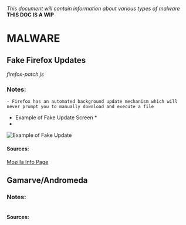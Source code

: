 *This document will contain information about various types of malware*
**THIS DOC IS A WIP**

# **MALWARE**

## **Fake Firefox Updates**

*firefox-patch.js*
### Notes:
```
- Firefox has an automated background update mechanism which will never prompt you to manually download and execute a file

```
* Example of Fake Update Screen *
*
![Example of Fake Update](https://support.cdn.mozilla.net/media/uploads/gallery/images/2016-09-15-12-37-10-c81e72.png)

#### Sources:
[Mozilla Info Page](https://support.mozilla.org/en-US/kb/i-found-fake-firefox-update)

## **Gamarve/Andromeda**

### Notes:
```
```

#### Sources:
